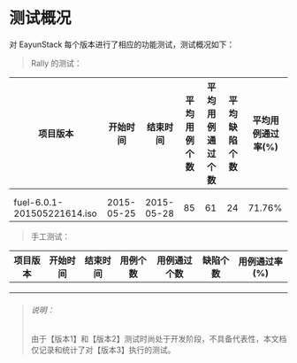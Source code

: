 # 测试概况

对 EayunStack 每个版本进行了相应的功能测试，测试概况如下：

> Rally 的测试：

|项目版本|开始时间|结束时间|平均用例个数|平均用例通过个数|平均缺陷个数|平均用例通过率(%)|
|--------|--------|--------|------------|----------------|------------|-----------------|
||||||||
||||||||
|fuel-6.0.1-201505221614.iso|2015-05-25|2015-05-28|85|61|24|71.76%|

> 手工测试：

|项目版本|开始时间|结束时间|用例个数|用例通过个数|缺陷个数|用例通过率(%)|
|--------|--------|--------|--------|------------|--------|-------------|
||||||||
||||||||
||||||||

> ###### 说明：
> 由于【版本1】和【版本2】测试时尚处于开发阶段，不具备代表性，本文档仅记录和统计了对【版本3】执行的测试。
